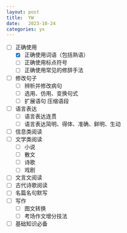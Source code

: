 ```yaml
---
layout: post
title:  YW
date:   2023-10-24
categories: yx
---
```


*   [ ] 正确使用
    *   [x] 正确使用词语（包括熟语）
    *   [ ] 正确使用标点符号
    *   [ ] 正确使用常见的修辞手法
*   [ ] 修改句子
    *   [ ] 辨析并修改病句
    *   [ ] 选用、仿用、变换句式
    *   [ ] 扩展语句 压缩语段
*   [ ] 语言表达
    *   [ ] 语言表达连贯
    *   [ ] 语言表达简明、得体、准确、鲜明、生动
*   [ ] 信息类阅读
*   [ ] 文学类阅读
    *   [ ] 小说
    *   [ ] 散文
    *   [ ] 诗歌
    *   [ ] 戏剧
*   [ ] 文言文阅读
*   [ ] 古代诗歌阅读
*   [ ] 名篇名句默写
*   [ ] 写作
    *   [ ] 图文转换
    *   [ ] 考场作文增分技法
*   [ ] 基础知识必备